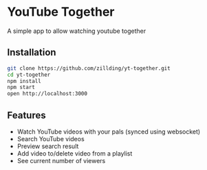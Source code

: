 # YouTube Together

A simple app to allow watching youtube together

## Installation

```bash
git clone https://github.com/zillding/yt-together.git
cd yt-together
npm install
npm start
open http://localhost:3000
```

## Features

+ Watch YouTube videos with your pals (synced using websocket)
+ Search YouTube videos
+ Preview search result
+ Add video to/delete video from a playlist
+ See current number of viewers
